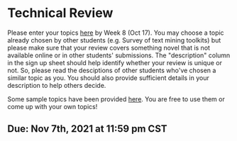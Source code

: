 # Technical Review

Please enter your topics [here](https://docs.google.com/spreadsheets/d/1v-RYD-E_KgqFnAdt7IvYHb9svNtlTla5HcOEfYSZyQM/edit#gid=0) by Week 8 (Oct 17). You may choose a topic already chosen by other students (e.g. Survey of text mining toolkits) but please make sure that your review covers something novel that is not available online or in other students' submissions. The "description" column in the sign up sheet should help identify whether your review is unique or not. So, please read the desciptions of other students who've chosen a similar topic as you. You should also provide sufficient details in your description to help others decide.


Some sample topics have been provided [here](https://docs.google.com/spreadsheets/d/1yeKm8hJbyRGhiUDvZv9-S3Zzu5hDtET-O6Yeci-VPOs/edit?usp=sharing). You are free to use them or come up with your own topics!

## Due: Nov 7th, 2021 at 11:59 pm CST
